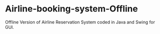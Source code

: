 # Airline-booking-system-Offline
Offline Version of Airline Reservation System coded in Java and Swing for GUI.
